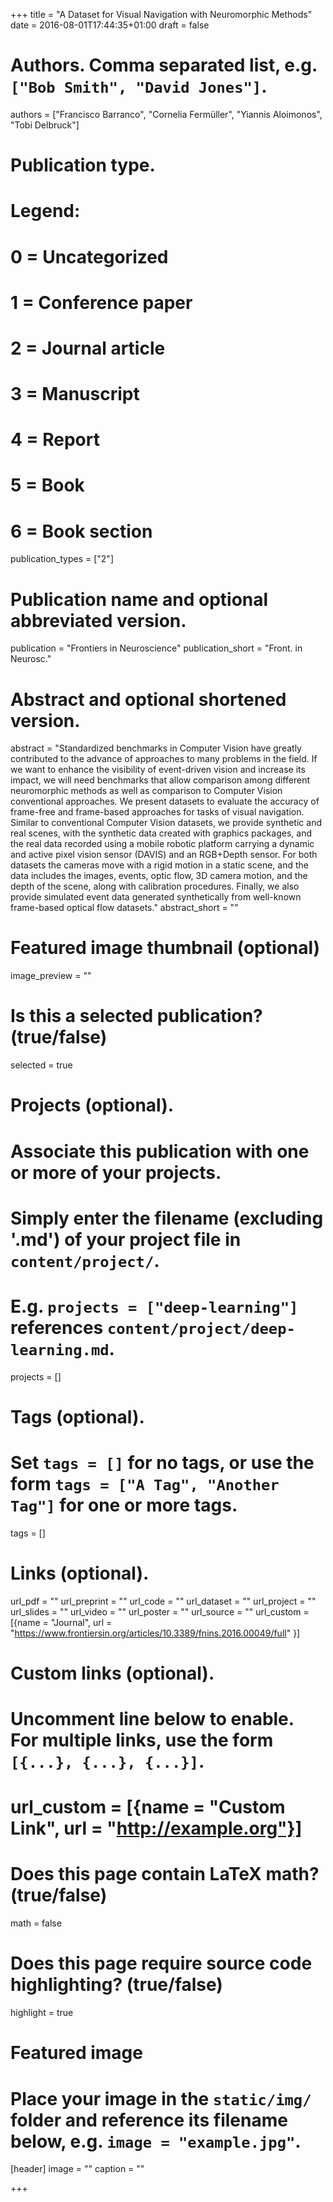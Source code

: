 +++
title = "A Dataset for Visual Navigation with Neuromorphic Methods"
date = 2016-08-01T17:44:35+01:00
draft = false

# Authors. Comma separated list, e.g. `["Bob Smith", "David Jones"]`.
authors = ["Francisco Barranco", "Cornelia Fermüller", "Yiannis Aloimonos", "Tobi Delbruck"]
    
# Publication type.
# Legend:
# 0 = Uncategorized
# 1 = Conference paper
# 2 = Journal article
# 3 = Manuscript
# 4 = Report
# 5 = Book
# 6 = Book section
publication_types = ["2"]

# Publication name and optional abbreviated version.
publication = "Frontiers in Neuroscience"
publication_short = "Front. in Neurosc."

# Abstract and optional shortened version.
abstract = "Standardized benchmarks in Computer Vision have greatly contributed to the advance of approaches to many problems in the field. If we want to enhance the visibility of event-driven vision and increase its impact, we will need benchmarks that allow comparison among different neuromorphic methods as well as comparison to Computer Vision conventional approaches. We present datasets to evaluate the accuracy of frame-free and frame-based approaches for tasks of visual navigation. Similar to conventional Computer Vision datasets, we provide synthetic and real scenes, with the synthetic data created with graphics packages, and the real data recorded using a mobile robotic platform carrying a dynamic and active pixel vision sensor (DAVIS) and an RGB+Depth sensor. For both datasets the cameras move with a rigid motion in a static scene, and the data includes the images, events, optic flow, 3D camera motion, and the depth of the scene, along with calibration procedures. Finally, we also provide simulated event data generated synthetically from well-known frame-based optical flow datasets."
abstract_short = ""

# Featured image thumbnail (optional)
image_preview = ""

# Is this a selected publication? (true/false)
selected = true

# Projects (optional).
#   Associate this publication with one or more of your projects.
#   Simply enter the filename (excluding '.md') of your project file in `content/project/`.
#   E.g. `projects = ["deep-learning"]` references `content/project/deep-learning.md`.
projects = []

# Tags (optional).
#   Set `tags = []` for no tags, or use the form `tags = ["A Tag", "Another Tag"]` for one or more tags.
tags = []

# Links (optional).
url_pdf = ""
url_preprint = ""
url_code = ""
url_dataset = ""
url_project = ""
url_slides = ""
url_video = ""
url_poster = ""
url_source = ""
url_custom = [{name = "Journal", url = "https://www.frontiersin.org/articles/10.3389/fnins.2016.00049/full" }]

# Custom links (optional).
#   Uncomment line below to enable. For multiple links, use the form `[{...}, {...}, {...}]`.
# url_custom = [{name = "Custom Link", url = "http://example.org"}]

# Does this page contain LaTeX math? (true/false)
math = false

# Does this page require source code highlighting? (true/false)
highlight = true

# Featured image
# Place your image in the `static/img/` folder and reference its filename below, e.g. `image = "example.jpg"`.
[header]
image = ""
caption = ""

+++

